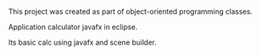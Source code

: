This project was created as part of object-oriented programming classes.

Application calculator javafx in eclipse.

Its basic calc using javafx and scene builder.
